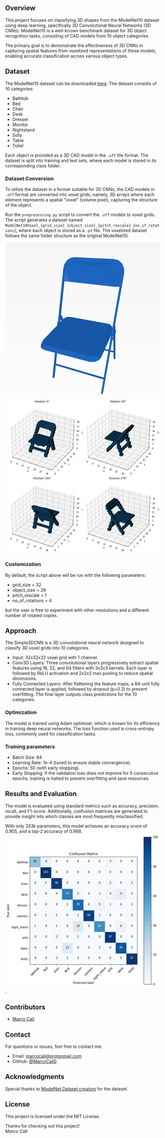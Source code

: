 ## Overview
This project focuses on classifying 3D shapes from the ModelNet10 dataset using deep learning, specifically 3D Convolutional Neural Networks (3D CNNs). ModelNet10 is a well-known benchmark dataset for 3D object recognition tasks, consisting of CAD models from 10 object categories.

The primary goal is to demonstrate the effectiveness of 3D CNNs in capturing spatial features from voxelized representations of these models, enabling accurate classification across various object types.

## Dataset
The ModelNet10 dataset can be downloaded [here](http://3dvision.princeton.edu/projects/2014/3DShapeNets/ModelNet10.zip). The dataset consists of 10 categories:
- Bathtub
- Bed
- Chair
- Desk
- Dresser
- Monitor
- Nightstand
- Sofa
- Table
- Toilet

Each object is provided as a 3D CAD model in the `.off` file format. The dataset is split into training and test sets, where each model is stored in its corresponding class folder.

### Dataset Conversion
To utilize the dataset in a format suitable for 3D CNNs, the CAD models in `.off` format are converted into voxel grids, namely, 3D arrays where each element represents a spatial "voxel" (volume pixel), capturing the structure of the object.

Run the `preprocessing.py` script to convert the `.off` models to voxel grids. The script generates a dataset named `ModelNet10Voxel_{grid_size}_{object_size}_{pitch_rescale}_{no_of_rotations}`, where each object is stored as a `.pt` file. The voxelized dataset follows the same folder structure as the original ModelNet10.

![ChairMesh](figures/chair_off_file.png)
![ChairVoxelRotations](figures/voxelized_chair.png)

### Customization
By default, the script above will be run with the following parameters:
- grid_size = 32
- object_size = 28
- pitch_rescale = 1
- no_of_rotations = 4

but the user is free to experiment with other resolutions and a different number of rotated copies.

## Approach
The Simple3DCNN is a 3D convolutional neural network designed to classify 3D voxel grids into 10 categories.
- Input: 32x32x32 voxel grid with 1 channel.
- Conv3D Layers: Three convolutional layers progressively extract spatial features using 16, 32, and 64 filters with 3x3x3 kernels. Each layer is followed by ReLU activation and 2x2x2 max pooling to reduce spatial dimensions.
- Fully Connected Layers: After flattening the feature maps, a 64-unit fully connected layer is applied, followed by dropout (p=0.2) to prevent overfitting. The final layer outputs class predictions for the 10 categories.

### Optimization
The model is trained using Adam optimizer, which is known for its efficiency in training deep neural networks. The loss function used is cross-entropy loss, commonly used for classification tasks.

### Training parameters
- Batch Size: 64
- Learning Rate: 1e-4 (tuned to ensure stable convergence).
- Epochs: 50 (with early stopping).
- Early Stopping: If the validation loss does not improve for 5 consecutive epochs, training is halted to prevent overfitting and save resources.

## Results and Evaluation
The model is evaluated using standard metrics such as accuracy, precision, recall, and F1-score. Additionally, confusion matrices are generated to provide insight into which classes are most frequently misclassified.

With only 333k parameters, this model achieves an accuracy score of 0.905, and a top-2 accuracy of 0.968.
![ConfusionMatrix](figures/confusion_matrix.png).

## Contributors

- [Marco Calì](https://github.com/MarcoCali0)

## Contact

For questions or issues, feel free to contact me:

- Email: marcocali@protonmail.com
- GitHub: [@MarcoCali0](https://github.com/MarcoCali0)

## Acknowledgments
Special thanks to [ModelNet Dataset creators](http://3dvision.princeton.edu/projects/2014/3DShapeNets/) for the dataset. 

## License
This project is licensed under the MIT License.


Thanks for checking out this project!  
*Marco Calì*

